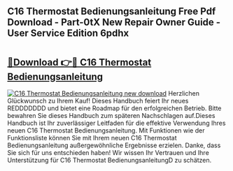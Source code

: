 ## C16 Thermostat Bedienungsanleitung Free Pdf Download - Part-0tX New Repair Owner Guide - User Service Edition 6pdhx

# <h2><a href="http://df3zy4.blite.top/?on=C16+Thermostat+Bedienungsanleitung">🔗Download 👉🔴 C16 Thermostat Bedienungsanleitung</a></h2>

[![C16 Thermostat Bedienungsanleitung new download](https://i.imgur.com/lujVjoI.png)](http://df3zy4.blite.top/?on=C16+Thermostat+Bedienungsanleitung)
Herzlichen Glückwunsch zu Ihrem Kauf! Dieses Handbuch feiert Ihr neues REDDDDDDD und bietet eine Roadmap für den erfolgreichen Betrieb. Bitte bewahren Sie dieses Handbuch zum späteren Nachschlagen auf.Dieses Handbuch ist Ihr zuverlässiger Leitfaden für die effektive Verwendung Ihres neuen C16 Thermostat Bedienungsanleitung. Mit Funktionen wie der Funktionsliste können Sie mit Ihrem neuen C16 Thermostat Bedienungsanleitung außergewöhnliche Ergebnisse erzielen. Danke, dass Sie sich für uns entschieden haben! Wir wissen Ihr Vertrauen und Ihre Unterstützung für C16 Thermostat BedienungsanleitungD zu schätzen.
